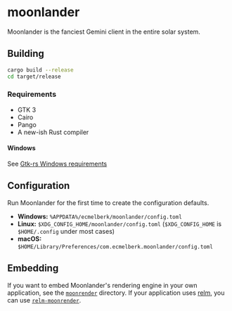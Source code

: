# moonlander

Moonlander is the fanciest Gemini client in the entire solar system.

## Building

```bash
cargo build --release
cd target/release
```

### Requirements

- GTK 3
- Cairo
- Pango
- A new-ish Rust compiler

#### Windows

See [Gtk-rs Windows requirements](http://gtk-rs.org/docs/requirements.html#windows)

## Configuration

Run Moonlander for the first time to create the configuration defaults.

- **Windows:** `%APPDATA%/ecmelberk/moonlander/config.toml`
- **Linux:** `$XDG_CONFIG_HOME/moonlander/config.toml` (`$XDG_CONFIG_HOME` is
  `$HOME/.config` under most cases)
- **macOS:** `$HOME/Library/Preferences/com.ecmelberk.moonlander/config.toml`

## Embedding

If you want to embed Moonlander's rendering engine in your own application, see
the [`moonrender`](./moonrender) directory. If your application uses [relm], you
can use [`relm-moonrender`](./relm-moonrender).

[relm]: https://github.com/antoyo/relm
